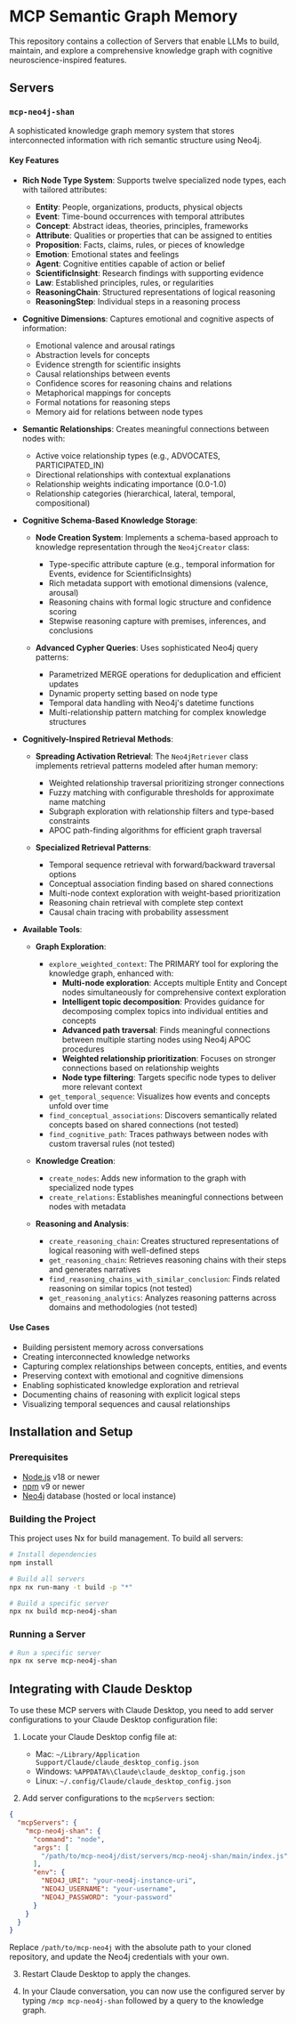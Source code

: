 # MCP Semantic Graph Memory

This repository contains a collection of Servers that enable LLMs to build, maintain, and explore a comprehensive knowledge graph with cognitive neuroscience-inspired features.

## Servers

### `mcp-neo4j-shan` 

A sophisticated knowledge graph memory system that stores interconnected information with rich semantic structure using Neo4j.

#### Key Features

- **Rich Node Type System**: Supports twelve specialized node types, each with tailored attributes:
  - **Entity**: People, organizations, products, physical objects
  - **Event**: Time-bound occurrences with temporal attributes
  - **Concept**: Abstract ideas, theories, principles, frameworks
  - **Attribute**: Qualities or properties that can be assigned to entities
  - **Proposition**: Facts, claims, rules, or pieces of knowledge
  - **Emotion**: Emotional states and feelings
  - **Agent**: Cognitive entities capable of action or belief
  - **ScientificInsight**: Research findings with supporting evidence
  - **Law**: Established principles, rules, or regularities
  - **ReasoningChain**: Structured representations of logical reasoning
  - **ReasoningStep**: Individual steps in a reasoning process

- **Cognitive Dimensions**: Captures emotional and cognitive aspects of information:
  - Emotional valence and arousal ratings
  - Abstraction levels for concepts
  - Evidence strength for scientific insights
  - Causal relationships between events
  - Confidence scores for reasoning chains and relations
  - Metaphorical mappings for concepts
  - Formal notations for reasoning steps
  - Memory aid for relations between node types

- **Semantic Relationships**: Creates meaningful connections between nodes with:
  - Active voice relationship types (e.g., ADVOCATES, PARTICIPATED_IN)
  - Directional relationships with contextual explanations
  - Relationship weights indicating importance (0.0-1.0)
  - Relationship categories (hierarchical, lateral, temporal, compositional)

- **Cognitive Schema-Based Knowledge Storage**:
  - **Node Creation System**: Implements a schema-based approach to knowledge representation through the `Neo4jCreator` class:
    - Type-specific attribute capture (e.g., temporal information for Events, evidence for ScientificInsights)
    - Rich metadata support with emotional dimensions (valence, arousal)
    - Reasoning chains with formal logic structure and confidence scoring
    - Stepwise reasoning capture with premises, inferences, and conclusions

  - **Advanced Cypher Queries**: Uses sophisticated Neo4j query patterns:
    - Parametrized MERGE operations for deduplication and efficient updates
    - Dynamic property setting based on node type
    - Temporal data handling with Neo4j's datetime functions
    - Multi-relationship pattern matching for complex knowledge structures

- **Cognitively-Inspired Retrieval Methods**:
  - **Spreading Activation Retrieval**: The `Neo4jRetriever` class implements retrieval patterns modeled after human memory:
    - Weighted relationship traversal prioritizing stronger connections
    - Fuzzy matching with configurable thresholds for approximate name matching
    - Subgraph exploration with relationship filters and type-based constraints
    - APOC path-finding algorithms for efficient graph traversal

  - **Specialized Retrieval Patterns**:
    - Temporal sequence retrieval with forward/backward traversal options
    - Conceptual association finding based on shared connections
    - Multi-node context exploration with weight-based prioritization
    - Reasoning chain retrieval with complete step context
    - Causal chain tracing with probability assessment

- **Available Tools**:
  - **Graph Exploration**:
    - `explore_weighted_context`: The PRIMARY tool for exploring the knowledge graph, enhanced with:
      - **Multi-node exploration**: Accepts multiple Entity and Concept nodes simultaneously for comprehensive context exploration
      - **Intelligent topic decomposition**: Provides guidance for decomposing complex topics into individual entities and concepts
      - **Advanced path traversal**: Finds meaningful connections between multiple starting nodes using Neo4j APOC procedures
      - **Weighted relationship prioritization**: Focuses on stronger connections based on relationship weights
      - **Node type filtering**: Targets specific node types to deliver more relevant context
    - `get_temporal_sequence`: Visualizes how events and concepts unfold over time
    - `find_conceptual_associations`: Discovers semantically related concepts based on shared connections (not tested)
    - `find_cognitive_path`: Traces pathways between nodes with custom traversal rules (not tested)
  
  - **Knowledge Creation**:
    - `create_nodes`: Adds new information to the graph with specialized node types
    - `create_relations`: Establishes meaningful connections between nodes with metadata
  
  - **Reasoning and Analysis**:
    - `create_reasoning_chain`: Creates structured representations of logical reasoning with well-defined steps
    - `get_reasoning_chain`: Retrieves reasoning chains with their steps and generates narratives
    - `find_reasoning_chains_with_similar_conclusion`: Finds related reasoning on similar topics (not tested)
    - `get_reasoning_analytics`: Analyzes reasoning patterns across domains and methodologies (not tested)

#### Use Cases

- Building persistent memory across conversations
- Creating interconnected knowledge networks
- Capturing complex relationships between concepts, entities, and events
- Preserving context with emotional and cognitive dimensions
- Enabling sophisticated knowledge exploration and retrieval
- Documenting chains of reasoning with explicit logical steps
- Visualizing temporal sequences and causal relationships

## Installation and Setup

### Prerequisites

- [Node.js](https://nodejs.org/) v18 or newer
- [npm](https://www.npmjs.com/) v9 or newer
- [Neo4j](https://neo4j.com/) database (hosted or local instance)

### Building the Project

This project uses Nx for build management. To build all servers:

```bash
# Install dependencies
npm install

# Build all servers
npx nx run-many -t build -p "*"

# Build a specific server
npx nx build mcp-neo4j-shan
```

### Running a Server

```bash
# Run a specific server
npx nx serve mcp-neo4j-shan
```

## Integrating with Claude Desktop

To use these MCP servers with Claude Desktop, you need to add server configurations to your Claude Desktop configuration file:

1. Locate your Claude Desktop config file at:
   - Mac: `~/Library/Application Support/Claude/claude_desktop_config.json`
   - Windows: `%APPDATA%\Claude\claude_desktop_config.json`
   - Linux: `~/.config/Claude/claude_desktop_config.json`

2. Add server configurations to the `mcpServers` section:

```json
{
  "mcpServers": {
    "mcp-neo4j-shan": {
      "command": "node",
      "args": [
        "/path/to/mcp-neo4j/dist/servers/mcp-neo4j-shan/main/index.js"
      ],
      "env": {
        "NEO4J_URI": "your-neo4j-instance-uri",
        "NEO4J_USERNAME": "your-username",
        "NEO4J_PASSWORD": "your-password"
      }
    }
  }
}
```

Replace `/path/to/mcp-neo4j` with the absolute path to your cloned repository, and update the Neo4j credentials with your own.

3. Restart Claude Desktop to apply the changes.

4. In your Claude conversation, you can now use the configured server by typing `/mcp mcp-neo4j-shan` followed by a query to the knowledge graph.
